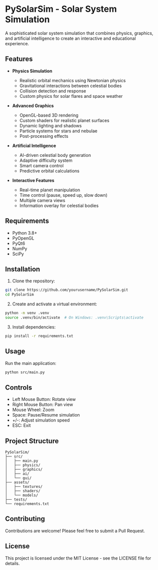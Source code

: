 # PySolarSim - Solar System Simulation

A sophisticated solar system simulation that combines physics, graphics, and artificial intelligence to create an interactive and educational experience.

## Features

- **Physics Simulation**
  - Realistic orbital mechanics using Newtonian physics
  - Gravitational interactions between celestial bodies
  - Collision detection and response
  - Custom physics for solar flares and space weather

- **Advanced Graphics**
  - OpenGL-based 3D rendering
  - Custom shaders for realistic planet surfaces
  - Dynamic lighting and shadows
  - Particle systems for stars and nebulae
  - Post-processing effects

- **Artificial Intelligence**
  - AI-driven celestial body generation
  - Adaptive difficulty system
  - Smart camera control
  - Predictive orbital calculations

- **Interactive Features**
  - Real-time planet manipulation
  - Time control (pause, speed up, slow down)
  - Multiple camera views
  - Information overlay for celestial bodies

## Requirements

- Python 3.8+
- PyOpenGL
- PyQt6
- NumPy
- SciPy

## Installation

1. Clone the repository:
```bash
git clone https://github.com/yourusername/PySolarSim.git
cd PySolarSim
```

2. Create and activate a virtual environment:
```bash
python -m venv .venv
source .venv/bin/activate  # On Windows: .venv\Scripts\activate
```

3. Install dependencies:
```bash
pip install -r requirements.txt
```

## Usage

Run the main application:
```bash
python src/main.py
```

## Controls

- Left Mouse Button: Rotate view
- Right Mouse Button: Pan view
- Mouse Wheel: Zoom
- Space: Pause/Resume simulation
- +/-: Adjust simulation speed
- ESC: Exit

## Project Structure

```
PySolarSim/
├── src/
│   ├── main.py
│   ├── physics/
│   ├── graphics/
│   ├── ai/
│   └── gui/
├── assets/
│   ├── textures/
│   ├── shaders/
│   └── models/
├── tests/
└── requirements.txt
```

## Contributing

Contributions are welcome! Please feel free to submit a Pull Request.

## License

This project is licensed under the MIT License - see the LICENSE file for details. 